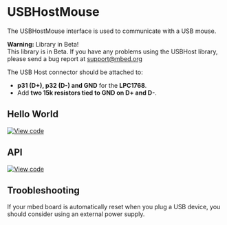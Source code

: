 # USBHostMouse

The USBHostMouse interface is used to communicate with a USB mouse.

<span class="warnings">**Warning:** Library in Beta!</br>This library is in Beta. If you have any problems using the USBHost library, please send a bug report at [support@mbed.org](support@mbed.org) </span>

The USB Host connector should be attached to:

* **p31 (D+), p32 (D-) and GND** for the **LPC1768**.
* Add **two 15k resistors tied to GND on D+ and D-**.

## Hello World

[![View code](https://www.mbed.com/embed/?url=https://developer.mbed.org/users/samux/code/USBHostMouse_HelloWorld/)](https://developer.mbed.org/users/samux/code/USBHostMouse_HelloWorld/file/tip/main.cpp) 

## API

[![View code](https://www.mbed.com/embed/?url=https://developer.mbed.org/users/mbed_official/code/USBHost/)](https://developer.mbed.org/users/mbed_official/code/USBHost/file/tip/main.cpp) 

## Troobleshooting

If your mbed board is automatically reset when you plug a USB device, you should consider using an external power supply.

